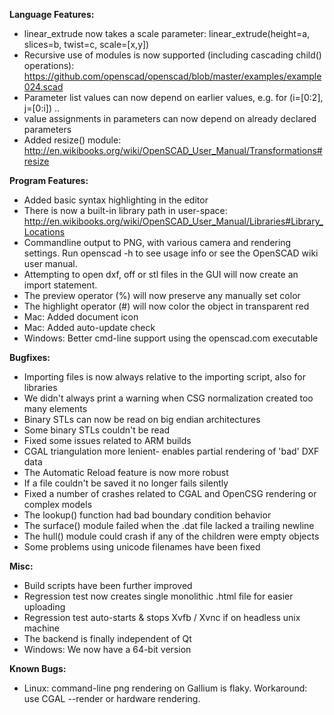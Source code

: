 **Language Features:**
* linear_extrude now takes a scale parameter:
  linear_extrude(height=a, slices=b, twist=c, scale=[x,y])
* Recursive use of modules is now supported (including cascading child() operations):
  https://github.com/openscad/openscad/blob/master/examples/example024.scad
* Parameter list values can now depend on earlier values, e.g. for (i=[0:2], j=[0:i]) ..
* value assignments in parameters can now depend on already declared parameters
* Added resize() module:
  http://en.wikibooks.org/wiki/OpenSCAD_User_Manual/Transformations#resize

**Program Features:**
* Added basic syntax highlighting in the editor
* There is now a built-in library path in user-space:
  http://en.wikibooks.org/wiki/OpenSCAD_User_Manual/Libraries#Library_Locations
* Commandline output to PNG, with various camera and rendering settings.
  Run openscad -h to see usage info or see the OpenSCAD wiki user manual.
* Attempting to open dxf, off or stl files in the GUI will now create an import statement.
* The preview operator (%) will now preserve any manually set color
* The highlight operator (#) will now color the object in transparent red
* Mac: Added document icon
* Mac: Added auto-update check
* Windows: Better cmd-line support using the openscad.com executable

**Bugfixes:**
* Importing files is now always relative to the importing script, also for libraries
* We didn't always print a warning when CSG normalization created too many elements
* Binary STLs can now be read on big endian architectures
* Some binary STLs couldn't be read
* Fixed some issues related to ARM builds
* CGAL triangulation more lenient- enables partial rendering of 'bad' DXF data
* The Automatic Reload feature is now more robust
* If a file couldn't be saved it no longer fails silently
* Fixed a number of crashes related to CGAL and OpenCSG rendering or complex models
* The lookup() function had bad boundary condition behavior
* The surface() module failed when the .dat file lacked a trailing newline
* The hull() module could crash if any of the children were empty objects
* Some problems using unicode filenames have been fixed

**Misc:**
* Build scripts have been further improved
* Regression test now creates single monolithic .html file for easier uploading
* Regression test auto-starts & stops Xvfb / Xvnc if on headless unix machine
* The backend is finally independent of Qt
* Windows: We now have a 64-bit version

**Known Bugs:**
* Linux: command-line png rendering on Gallium is flaky.
  Workaround: use CGAL --render or hardware rendering.
